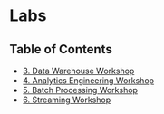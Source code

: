 # Labs

## Table of Contents

* [3. Data Warehouse Workshop](data_warehouse_lab)
* [4. Analytics Engineering Workshop](analytics_engineering_lab)
* [5. Batch Processing Workshop](batch_processing_lab)
* [6. Streaming Workshop](stream_processing_lab)